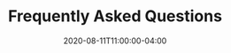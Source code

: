 ---
title: "Frequently Asked Questions"
date: 2020-08-11T11:00:00-04:00
description: ""
type: "faq"
---